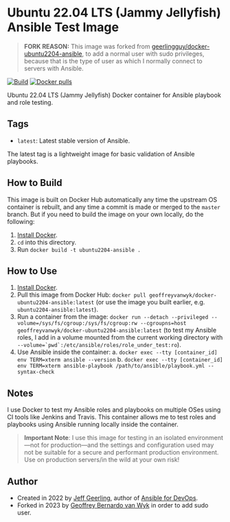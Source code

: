 # Ubuntu 22.04 LTS (Jammy Jellyfish) Ansible Test Image

> **FORK REASON:** This image was forked from [geerlingguy/docker-ubuntu2204-ansible](https://github.com/geerlingguy/docker-ubuntu2204-ansible),
> to add a normal user with sudo privileges, because that is the type of user as
which I normally connect to servers with Ansible.

[![Build](https://github.com/geoffreyvanwyk/docker-ubuntu2204-ansible/workflows/Build/badge.svg?branch=master&event=push)](https://github.com/geoffreyvanwyk/docker-ubuntu2204-ansible/actions?query=workflow%3ABuild) [![Docker pulls](https://img.shields.io/docker/pulls/geoffreyvanwyk/docker-ubuntu2204-ansible)](https://hub.docker.com/r/geoffreyvanwyk/docker-ubuntu2204-ansible/)

Ubuntu 22.04 LTS (Jammy Jellyfish) Docker container for Ansible playbook and role testing.

## Tags

- `latest`: Latest stable version of Ansible.

The latest tag is a lightweight image for basic validation of Ansible playbooks.

## How to Build

This image is built on Docker Hub automatically any time the upstream OS container is rebuilt, and any time a commit is made or merged to the `master` branch. But if you need to build the image on your own locally, do the following:

  1. [Install Docker](https://docs.docker.com/install/).
  2. `cd` into this directory.
  3. Run `docker build -t ubuntu2204-ansible .`

## How to Use

  1. [Install Docker](https://docs.docker.com/engine/installation/).
  2. Pull this image from Docker Hub: `docker pull geoffreyvanwyk/docker-ubuntu2204-ansible:latest` (or use the image you built earlier, e.g. `ubuntu2204-ansible:latest`).
  3. Run a container from the image: `docker run --detach --privileged --volume=/sys/fs/cgroup:/sys/fs/cgroup:rw --cgroupns=host geoffreyvanwyk/docker-ubuntu2204-ansible:latest` (to test my Ansible roles, I add in a volume mounted from the current working directory with ``--volume=`pwd`:/etc/ansible/roles/role_under_test:ro``).
  4. Use Ansible inside the container:
    a. `docker exec --tty [container_id] env TERM=xterm ansible --version`
    b. `docker exec --tty [container_id] env TERM=xterm ansible-playbook /path/to/ansible/playbook.yml --syntax-check`

## Notes

I use Docker to test my Ansible roles and playbooks on multiple OSes using CI tools like Jenkins and Travis. This container allows me to test roles and playbooks using Ansible running locally inside the container.

> **Important Note**: I use this image for testing in an isolated environment—not for production—and the settings and configuration used may not be suitable for a secure and performant production environment. Use on production servers/in the wild at your own risk!

## Author

- Created in 2022 by [Jeff Geerling](https://www.jeffgeerling.com/), author of [Ansible for DevOps](https://www.ansiblefordevops.com/).
- Forked in 2023 by [Geoffrey Bernardo van Wyk](https://geoffreyvanwyk.dev) in order to add sudo user.
